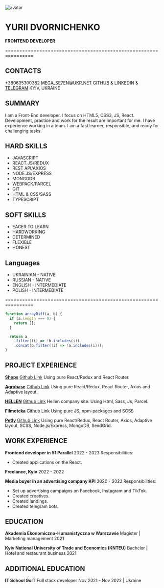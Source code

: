 ![avatar](/rsschool-cv/images/photo_2022-06-24%2021.33.41.jpeg 'avatar')

# YURII DVORNICHENKO

**FRONTEND DEVELOPER**

================================================================

## CONTACTS

+380635300382
[MEGA_SE7EN@UKR.NET](MEGA_SE7EN@UKR.NET)
[GITHUB](https://github.com/orogoro) & [LINKEDIN](https://www.linkedin.com/in/yurii-dvornichenko-5948a1241/?trk=public-profile-join-page) & [TELEGRAM](https://t.me/Orogoro)
KYIV, UKRAINE

## SUMMARY

I am a Front-End developer. I focus on HTML5, CSS3, JS, React. Development, practice and work for the result are important for me. I have experience working in a team. I am a fast learner, responsible, and ready for challenging tasks.

## HARD SKILLS

- JAVASCRIPT
- REACT.JS/REDUX
- REST API/AXIOS
- NODE.JS/EXPRESS
- MONGODB
- WEBPACK/PARCEL
- GIT
- HTML & CSS/SASS
- TYPESCRIPT

## SOFT SKILLS

- EAGER TO LEARN
- HARDWORKING
- DETERMINED
- FLEXIBLE
- HONEST

## Languages

- UKRAINIAN - NATIVE
- RUSSIAN - NATIVE
- ENGLISH - INTERMEDIATE
- POLISH - INTERMEDIATE

================================================================

```javascript
function arrayDiff(a, b) {
  if (a.length === 0) {
    return [];
  }

  return a
    .filter((i) => !b.includes(i))
    .concat(b.filter((i) => !a.includes(i)));
}
```

## PROJECT EXPERIENCE

**[Shops](https://orogoro.github.io/Shops/)** [Github Link](https://github.com/orogoro/Shops)
Using pure React/Redux and React Router.

**[Agrobase](http://agrobase.llill.xyz/)** [Github Link](https://github.com/orogoro/agrobaseReact)
Using pure React/Redux, React Router, Axios and Adaptive layout.

**[HELLEN](https://roowdy.github.io/lucky-friday/)** [Github Link](https://github.com/roowdy/lucky-friday)
Hellen company site. Using Html, Sass, Js, Parcel.

**[Filmoteka](https://eduardsergienko.github.io/project_group_8_Filmoteka/)** [Github Link](https://github.com/EduardSergienko/project_group_8_Filmoteka.git)
Using pure JS, npm-packages and SCSS

**[Petly](https://find-your-awesome-petly.netlify.app/)** [Github Link](https://github.com/EduardSergienko/project_group_5_petly)
Using pure React/Redux, React Router, Axios, Adaptive layout, SCSS, Node.js/Express, MongoDB, SendGrid.

## WORK EXPERIENCE

**Frontend developer in 51 Parallel**
2022 - 2023
Responsibilities:

- Created applications on the React.

**Freelance, Kyiv**
2022 - 2022

**Media buyer in an advertising company KPI**
2020 - 2022
Responsibilities:

- Set up advertising campaigns on Facebook, Instagram and TikTok.
- Created creatives.
- Created landings.
- Created telegram bots.

## EDUCATION

**Akademia Ekonomiczno-Humanistyczna w Warszawie**
Magister | Marketing management
2021

**Kyiv National University of Trade and Economics (KNTEU)**
Bachelor | Hotel and restaurant business
2021

## ADDITIONAL EDUCATION

**IT School GoIT**
Full stack developer
Nov 2021 - Nov 2022 | Ukraine

